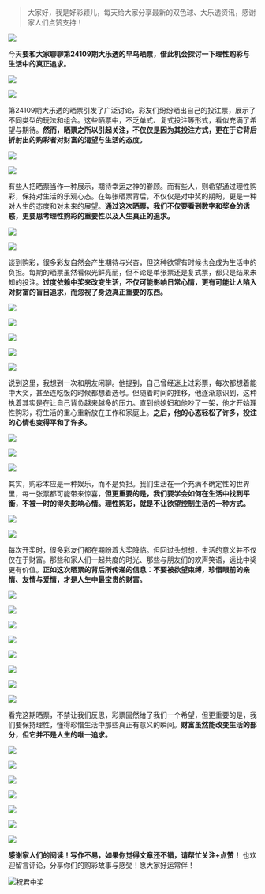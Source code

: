 > 大家好，我是好彩颖儿，每天给大家分享最新的双色球、大乐透资讯，感谢家人们点赞支持！

![](https://cdn.jsdelivr.net/gh/wangwenjie1314/PicCDN/2024-7-12/1720763627240-image.png)


今天**要和大家聊聊第24109期大乐透的早鸟晒票，借此机会探讨一下理性购彩与生活中的真正追求。**


![](https://cdn.jsdelivr.net/gh/wangwenjie1314/PicCDN/2024-9-18/1726615298924-image.png)

![](https://cdn.jsdelivr.net/gh/wangwenjie1314/PicCDN/2024-9-18/1726615288192-image.png)


第24109期大乐透的晒票引发了广泛讨论，彩友们纷纷晒出自己的投注票，展示了不同类型的玩法和组合。这些晒票中，不乏单式、复式投注等形式，看似充满了希望与期待。**然而，晒票之所以引起关注，不仅仅是因为其投注方式，更在于它背后折射出的购彩者对财富的渴望与生活的态度。**


![](https://cdn.jsdelivr.net/gh/wangwenjie1314/PicCDN/2024-9-18/1726615337792-image.png)

![](https://cdn.jsdelivr.net/gh/wangwenjie1314/PicCDN/2024-9-18/1726615326142-image.png)


有些人把晒票当作一种展示，期待幸运之神的眷顾。而有些人，则希望通过理性购彩，保持对生活的乐观心态。在每张晒票背后，不仅仅是对中奖的期盼，更是一种对人生的态度和对未来的展望。**通过这次晒票，我们不仅要看到数字和奖金的诱惑，更要思考理性购彩的重要性以及人生真正的追求。**



![](https://cdn.jsdelivr.net/gh/wangwenjie1314/PicCDN/2024-9-18/1726615376746-image.png)

![](https://cdn.jsdelivr.net/gh/wangwenjie1314/PicCDN/2024-9-18/1726615402119-image.png)

谈到购彩，很多彩友自然会产生期待与兴奋，但这种欲望有时候也会成为生活中的负担。每期的晒票虽然看似光鲜亮丽，但不论是单张票还是复式票，都只是结果未知的投注。**过度依赖中奖来改变生活，不仅可能影响日常心情，更有可能让人陷入对财富的盲目追求，而忽视了身边真正重要的东西。**



![](https://cdn.jsdelivr.net/gh/wangwenjie1314/PicCDN/2024-9-18/1726615576778-image.png)



![](https://cdn.jsdelivr.net/gh/wangwenjie1314/PicCDN/2024-9-18/1726615611946-image.png)



![](https://cdn.jsdelivr.net/gh/wangwenjie1314/PicCDN/2024-9-18/1726615450841-image.png)


![](https://cdn.jsdelivr.net/gh/wangwenjie1314/PicCDN/2024-9-18/1726615643147-image.png)


![](https://cdn.jsdelivr.net/gh/wangwenjie1314/PicCDN/2024-9-18/1726615667770-image.png)


说到这里，我想到一次和朋友闲聊。他提到，自己曾经迷上过彩票，每次都想着能中大奖，甚至连吃饭的时候都想着选号。但随着时间的推移，他逐渐意识到，这种执着其实是在让自己背负越来越多的压力。直到他媳妇和他吵了一架，他才开始理性购彩，将生活的重心重新放在工作和家庭上。**之后，他的心态轻松了许多，投注的心情也变得平和了许多。**


![](https://cdn.jsdelivr.net/gh/wangwenjie1314/PicCDN/2024-9-18/1726615473381-image.png)


![](https://cdn.jsdelivr.net/gh/wangwenjie1314/PicCDN/2024-9-18/1726615817181-image.png)


![](https://cdn.jsdelivr.net/gh/wangwenjie1314/PicCDN/2024-9-18/1726615412916-image.png)


其实，购彩本应是一种娱乐，而不是负担。我们生活在一个充满不确定性的世界里，每一张票都可能带来惊喜，**但更重要的是，我们要学会如何在生活中找到平衡，不被一时的得失影响心情。理性购彩，就是不让欲望控制生活的一种方式。**


![](https://cdn.jsdelivr.net/gh/wangwenjie1314/PicCDN/2024-9-18/1726615493721-image.png)


![](https://cdn.jsdelivr.net/gh/wangwenjie1314/PicCDN/2024-9-18/1726615388008-image.png)


每次开奖时，很多彩友们都在期盼着大奖降临。但回过头想想，生活的意义并不仅仅在于财富。那些和家人们一起共度的时光、那些与朋友们的欢声笑语，远比中奖更有价值。**正如这次晒票的背后所传递的信息：不要被欲望束缚，珍惜眼前的亲情、友情与爱情，才是人生中最宝贵的财富。**


![](https://cdn.jsdelivr.net/gh/wangwenjie1314/PicCDN/2024-9-18/1726615520953-image.png)


![](https://cdn.jsdelivr.net/gh/wangwenjie1314/PicCDN/2024-9-18/1726615692847-image.png)



![](https://cdn.jsdelivr.net/gh/wangwenjie1314/PicCDN/2024-9-18/1726615367050-image.png)


![](https://cdn.jsdelivr.net/gh/wangwenjie1314/PicCDN/2024-9-18/1726615680847-image.png)


![](https://cdn.jsdelivr.net/gh/wangwenjie1314/PicCDN/2024-9-18/1726615483239-image.png)


![](https://cdn.jsdelivr.net/gh/wangwenjie1314/PicCDN/2024-9-18/1726615531310-image.png)


![](https://cdn.jsdelivr.net/gh/wangwenjie1314/PicCDN/2024-9-18/1726615599574-image.png)


![](https://cdn.jsdelivr.net/gh/wangwenjie1314/PicCDN/2024-9-18/1726615657367-image.png)


看完这期晒票，不禁让我们反思，彩票固然给了我们一个希望，但更重要的是，我们要保持理性，懂得珍惜生活中那些真正有意义的瞬间。**财富虽然能改变生活的部分，但它并不是人生的唯一追求。**


![](https://cdn.jsdelivr.net/gh/wangwenjie1314/PicCDN/2024-9-18/1726615542304-image.png)


![](https://cdn.jsdelivr.net/gh/wangwenjie1314/PicCDN/2024-9-18/1726615557416-image.png)


![](https://cdn.jsdelivr.net/gh/wangwenjie1314/PicCDN/2024-9-18/1726615460691-image.png)


![](https://cdn.jsdelivr.net/gh/wangwenjie1314/PicCDN/2024-9-18/1726615509871-image.png)


![](https://cdn.jsdelivr.net/gh/wangwenjie1314/PicCDN/2024-9-18/1726615627161-image.png)


![](https://cdn.jsdelivr.net/gh/wangwenjie1314/PicCDN/2024-9-18/1726615799764-image.png)



![](https://cdn.jsdelivr.net/gh/wangwenjie1314/PicCDN/2024-9-18/1726615359180-image.png)


**感谢家人们的阅读！写作不易，如果你觉得文章还不错，请帮忙关注+点赞！** 也欢迎留言评论，分享你们的购彩故事与感受！愿大家好运常伴！

![祝君中奖](https://cdn.jsdelivr.net/gh/wangwenjie1314/PicCDN/2024-7-7/1720341942460-image.png)

